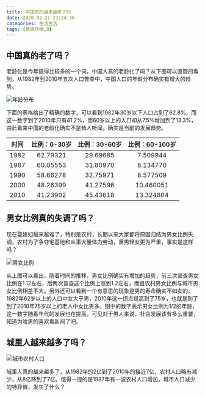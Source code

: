 ```yaml
---
title: 中国真的越来越老了吗
date: 2020-02-21 21:24:36
categories: 生活生活
tags: [数据挖掘,R]
---
```

## 中国真的老了吗？

老龄化是今年提得比较多的一个词，中国人真的老龄化了吗？从下图可以直观的看到，从1982年到2010年五次人口普查中，中国人口的年龄分布确实有增大的趋势。

![年龄分布](ages.svg)

下面的表格给出了精确的数字，可以看到1982年30岁以下人口占到了62.8%，而这一数字到了2010年只有41.2%，而60岁以上的人口却从7.5%增加到了13.3%，由此看来中国的老龄化确实不是耸人听闻，确实是当前的发展趋势。

| 时间 | 比例：0-30岁 | 比例：30-60岁 | 比例：60-100岁 |
| :--: | :----------: | :-----------: | :------------: |
| 1982 |   62.79321   |   29.69685    |    7.509944    |
| 1987 |   60.05553   |   31.80970    |    8.134770    |
| 1990 |   58.66278   |   32.75971    |    8.577509    |
| 2000 |   48.26399   |   41.27596    |   10.460051    |
| 2010 |   41.23902   |   45.43618    |   13.324804    |



## 男女比例真的失调了吗？

现在娶媳妇越来越难了，特别是农村，长期以来大家都将原因归结为男女比例失调，农村为了争夺宅基地和从事大量体力劳动，重男轻女更为严重，事实是这样吗？

![男女比例](sex.svg)

从上图可以看出，随着时间的推移，男女比例确实有增加的趋势，前三次普查男女比例在1.12左右，后两次普查这个比例上涨到1.2左右，而且农村男女比例与城市男女比例相差不大。另外还可以看到一个有意思的现象是男的寿命确实不如女的。1982年62岁以上的人口中女大于男，2010年这一拐点提高到了75岁，也就是到了到了2010年75岁以上的老人中女比男多。图中的数字表示男女比例为1/2的年龄，这一数字随着年代的发展也在提高，可见对于男人来说，社会发展该有多么重要，知道为啥男的喜欢看新闻了吧。

## 城里人越来越多了吗？

![城市农村人口](area.svg)

城里人真的越来越多了，从1982年的2亿到了2010年的接近7亿，农村人口略有减少，从8亿降到了7亿。值得一提的是1987年有一波农村人口增加，城市人口减少的特异值，发生了什么？